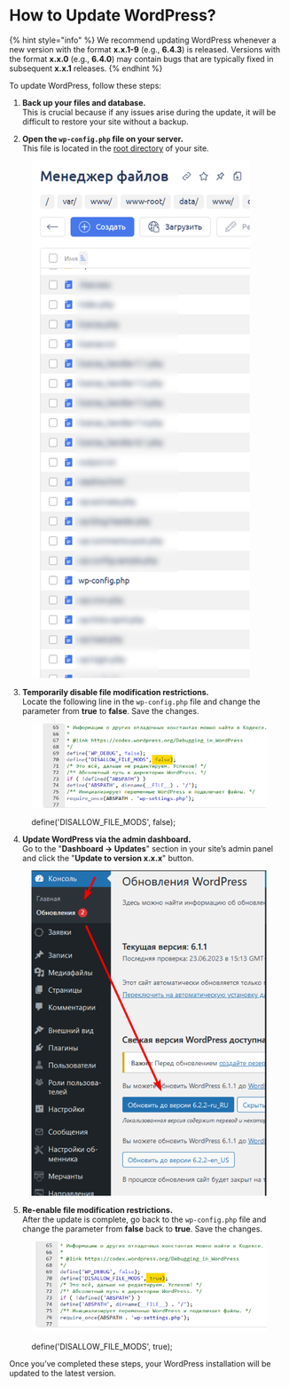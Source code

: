 # How to Update WordPress?

{% hint style="info" %}
We recommend updating WordPress whenever a new version with the format **x.x.1-9** (e.g., **6.4.3**) is released. Versions with the format **x.x.0** (e.g., **6.4.0**) may contain bugs that are typically fixed in subsequent **x.x.1** releases.
{% endhint %}

To update WordPress, follow these steps:

1. **Back up your files and database.**  
   This is crucial because if any issues arise during the update, it will be difficult to restore your site without a backup.

2. **Open the `wp-config.php` file on your server.**  
   This file is located in the [root directory](https://premium.gitbook.io/main/en/basic-settings/faq/kak-naiti-kornevuyu-papku-saita-na-servere) of your site.

<figure><img src="../../../.gitbook/assets/image (1572)_eng.png" alt="" width="394"><figcaption></figcaption></figure>

3. **Temporarily disable file modification restrictions.**  
   Locate the following line in the `wp-config.php` file and change the parameter from **true** to **false**. Save the changes.

<figure><img src="../../../.gitbook/assets/изображение (108)_eng.png" alt=""><figcaption><p>define('DISALLOW_FILE_MODS', false);</p></figcaption></figure>

4. **Update WordPress via the admin dashboard.**  
   Go to the "**Dashboard → Updates**" section in your site’s admin panel and click the "**Update to version x.x.x**" button.

<figure><img src="../../../.gitbook/assets/изображение (153)_eng.png" alt=""><figcaption></figcaption></figure>

5. **Re-enable file modification restrictions.**  
   After the update is complete, go back to the `wp-config.php` file and change the parameter from **false** back to **true**. Save the changes.

<figure><img src="../../../.gitbook/assets/изображение (26)_eng.png" alt=""><figcaption><p>define('DISALLOW_FILE_MODS', true);</p></figcaption></figure>

Once you’ve completed these steps, your WordPress installation will be updated to the latest version.